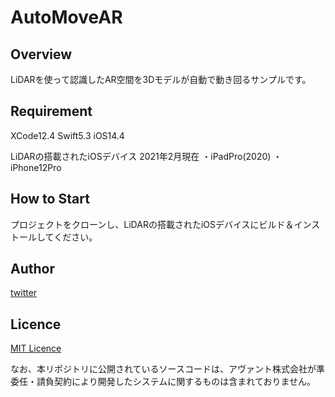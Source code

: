 # AutoMoveAR

## Overview
LiDARを使って認識したAR空間を3Dモデルが自動で動き回るサンプルです。

## Requirement
XCode12.4
Swift5.3
iOS14.4

LiDARの搭載されたiOSデバイス
2021年2月現在
・iPadPro(2020)
・iPhone12Pro

## How to Start
プロジェクトをクローンし、LiDARの搭載されたiOSデバイスにビルド＆インストールしてください。

## Author
[twitter](https://twitter.com/LabAvant)

## Licence
[MIT Licence](https://github.com/y-taka-avant/AutoMoveAR/blob/main/LICENSE)

なお、本リポジトリに公開されているソースコードは、アヴァント株式会社が準委任・請負契約により開発したシステムに関するものは含まれておりません。
